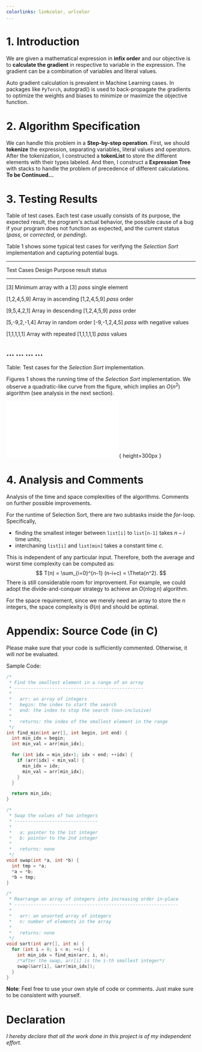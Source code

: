 ```yaml
---
colorlinks: linkcolor, urlcolor
...
```


# 1. Introduction

We are given a mathematical expression in **infix order** and our objective is to **calculate the gradient** in respective to variable in the expression. The gradient can be a combination of variables and literal values.

Auto gradient calculation is prevalent in Machine Learning cases. In packages like `PyTorch`, autograd() is used to back-propagate the gradients to optimize the weights and biases to minimize or maximize the objective function.

# 2. Algorithm Specification

We can handle this problem in a **Step-by-step operation**.
First, we should **tokenize** the expression, separating variables, literal values and operators.
After the tokenization, I constructed a **tokenList** to store the different elements with their types labeled.
And then, I construct a **Expression Tree** with stacks to handle the problem of precedence of different calculations.
**To be Continued...**

# 3. Testing Results

Table of test cases. Each test case usually consists of its purpose, the expected result, the program's actual behavior, the possible cause of a bug if your program does not function as expected, and the current status (*pass*, or *corrected*, or *pending*).

Table 1 shows some typical test cases for verifying the *Selection Sort* implementation and capturing potential bugs.

-----------------------------------------------------------------
Test Cases     Design Purpose          result          status
-------------- ----------------------- --------------- ----------
[3]            Minimum array with a    [3]             *pass*
               single element

[1,2,4,5,9]    Array in ascending      [1,2,4,5,9]     *pass*
               order

[9,5,4,2,1]    Array in descending     [1,2,4,5,9]     *pass*
               order

[5,-9,2,-1,4]  Array in random order   [-9,-1,2,4,5]   *pass*
               with negative values

[1,1,1,1,1]    Array with repeated     [1,1,1,1,1]     *pass*
               values

...            ...                     ...             ...
---------------------------------------------------------------

Table: Test cases for the *Selection Sort* implementation.

Figures 1 shows the running time of the *Selection Sort* implementation. We observe a quadratic-like curve from the figure, which implies an $O(n^2)$ algorithm (see analysis in the next section).

![The running time of *Selection Sort*](runtime.pdf){ height=300px }

# 4. Analysis and Comments

Analysis of the time and space complexities of the algorithms. Comments on further possible improvements.

For the runtime of Selection Sort, there are two subtasks inside the *for*-loop. Specifically,

* finding the smallest integer between `list[i]` to `list[n-1]` takes $n-i$ time units;
* interchaning `list[i]` and `list[min]` takes a constant time $c$.

This is independent of any particular input. Therefore, both the average and worst time complexity can be computed as:
$$
T(n) = \sum_{i=0}^{n-1} (n-i+c) = \Theta(n^2).
$$
There is still considerable room for improvement. For example, we could adopt the divide-and-conquer strategy to achieve an $O(n\log n)$ algorithm.

For the space requirement, since we merely need an array to store the $n$ integers, the space complexity is $\Theta(n)$ and should be optimal.

# Appendix: Source Code (in C)

Please make sure that your code is sufficiently commented. Otherwise, it will *not* be evaluated.

Sample Code:

``` c
/*
 * Find the smallest element in a range of an array
 * ------------------------------------------------
 *
 *   arr: an array of integers
 *   begin: the index to start the search
 *   end: the index to stop the search (non-inclusive)
 *
 *   returns: the index of the smallest element in the range
 */
int find_min(int arr[], int begin, int end) {
  int min_idx = begin;
  int min_val = arr[min_idx];

  for (int idx = min_idx+1; idx < end; ++idx) {
    if (arr[idx] < min_val) {
      min_idx = idx;
      min_val = arr[min_idx];
    }
  }

  return min_idx;
}

/*
 * Swap the values of two integers
 * -------------------------------
 *
 *   a: pointer to the 1st integer
 *   b: pointer to the 2nd integer
 *
 *   returns: none
 */
void swap(int *a, int *b) {
  int tmp = *a;
  *a = *b;
  *b = tmp;
}

/*
 * Rearrange an array of integers into increasing order in-place
 * -------------------------------------------------------------
 *
 *   arr: an unsorted array of integers
 *   n: number of elements in the array
 *
 *   returns: none
 */
void sort(int arr[], int n) {
  for (int i = 0; i < n; ++i) {
    int min_idx = find_min(arr, i, n);
    /*after the swap, arr[i] is the i-th smallest integer*/
    swap(&arr[i], &arr[min_idx]);
  }
}
```

**Note**: Feel free to use your own style of code or comments. Just make sure to be consistent with yourself.

# Declaration

*I hereby declare that all the work done in this project is of my independent effort.*
